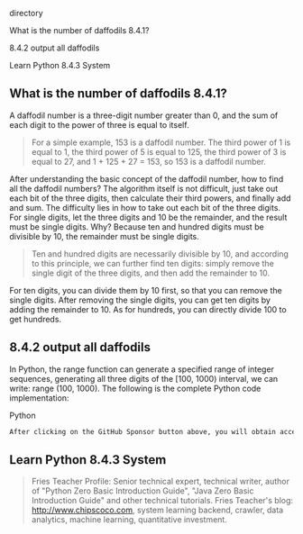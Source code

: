 directory 

What is the number of daffodils 8.4.1? 

8.4.2 output all daffodils 

Learn Python 8.4.3 System 

##  What is the number of daffodils 8.4.1? 

A daffodil number is a three-digit number greater than 0, and the sum of each digit to the power of three is equal to itself. 

>  For a simple example, 153 is a daffodil number. The third power of 1 is equal to 1, the third power of 5 is equal to 125, the third power of 3 is equal to 27, and 1 + 125 + 27 = 153, so 153 is a daffodil number. 

After understanding the basic concept of the daffodil number, how to find all the daffodil numbers? The algorithm itself is not difficult, just take out each bit of the three digits, then calculate their third powers, and finally add and sum. The difficulty lies in how to take out each bit of the three digits. For single digits, let the three digits and 10 be the remainder, and the result must be single digits. Why? Because ten and hundred digits must be divisible by 10, the remainder must be single digits. 

>  Ten and hundred digits are necessarily divisible by 10, and according to this principle, we can further find ten digits: simply remove the single digit of the three digits, and then add the remainder to 10. 

For ten digits, you can divide them by 10 first, so that you can remove the single digits. After removing the single digits, you can get ten digits by adding the remainder to 10. As for hundreds, you can directly divide 100 to get hundreds. 

##  8.4.2 output all daffodils 

In Python, the range function can generate a specified range of integer sequences, generating all three digits of the [100, 1000) interval, we can write: range (100, 1000). The following is the complete Python code implementation: 

Python 

 ```python  
After clicking on the GitHub Sponsor button above, you will obtain access permissions to my private code repository ( https://github.com/slowlon/my_code_bar ) to view this blog code. By searching the code number of this blog, you can find the code you need, code number is: 2024020309574544026
 ```  
##  Learn Python 8.4.3 System 

>  Fries Teacher Profile: Senior technical expert, technical writer, author of "Python Zero Basic Introduction Guide", "Java Zero Basic Introduction Guide" and other technical tutorials. Fries Teacher's blog: http://www.chipscoco.com, system learning backend, crawler, data analytics, machine learning, quantitative investment. 

